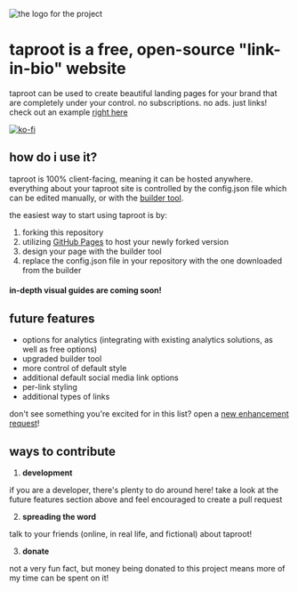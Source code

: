 
![the logo for the project](https://www.brianlaclair.com/assets/taproot-logo-transparent.png)
# taproot is a free, open-source "link-in-bio" website
taproot can be used to create beautiful landing pages for your brand that are completely under your control.
no subscriptions. no ads. just links! check out an example [right here](https://brianlaclair.github.io/taproot)



[![ko-fi](https://ko-fi.com/img/githubbutton_sm.svg)](https://ko-fi.com/G2G0AGYJ3)

## how do i use it?
taproot is 100% client-facing, meaning it can be hosted anywhere. everything about your taproot site is controlled by the config.json file which can be edited manually, or with the [builder tool](https://brianlaclair.github.io/taproot/builder/).

the easiest way to start using taproot is by:
1. forking this repository
2. utilizing [GitHub Pages](https://pages.github.com/) to host your newly forked version
3. design your page with the builder tool
4. replace the config.json file in your repository with the one downloaded from the builder

#### in-depth visual guides are coming soon!

## future features
- options for analytics (integrating with existing analytics solutions, as well as free options)
- upgraded builder tool
- more control of default style
- additional default social media link options
- per-link styling
- additional types of links

don't see something you're excited for in this list? open a [new enhancement request](https://github.com/brianlaclair/taproot/issues/new)!

## ways to contribute
1. **development**

if you are a developer, there's plenty to do around here! take a look at the future features section above and feel encouraged to create a pull request

2. **spreading the word**

talk to your friends (online, in real life, and fictional) about taproot!

3. **donate**

not a very fun fact,  but money being donated to this project means more of my time can be spent on it! 